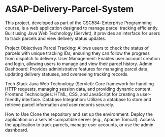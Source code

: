 # ASAP-Delivery-Parcel-System

This project, developed as part of the CSC584: Enterprise Programming course, is a web application designed to manage parcel tracking efficiently. Built using Java Web Technology (Servlet), it provides an interface for users to track parcels and view delivery status updates.

Project Objectives
Parcel Tracking: Allows users to check the status of parcels with unique tracking IDs, ensuring they can follow the progress from dispatch to delivery.
User Management: Enables user account creation and login, allowing users to manage and view their parcel history.
Admin Dashboard: Provides administrative features for managing parcel data, updating delivery statuses, and overseeing tracking records.

Tech Stack
Java Web Technology (Servlet): Core framework for handling HTTP requests, managing session data, and providing dynamic content.
Frontend Technologies: HTML, CSS, and JavaScript for creating a user-friendly interface.
Database Integration: Utilizes a database to store and retrieve parcel information and user records securely.

How to Use
Clone the repository and set up the environment.
Deploy the application on a servlet-compatible server (e.g., Apache Tomcat).
Access the application to track parcels, manage user accounts, or use the admin dashboard.
